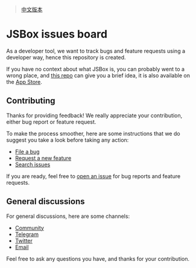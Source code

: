 > [中文版本](README_CN.md)

# JSBox issues board

As a developer tool, we want to track bugs and feature requests using a developer way, hence this repository is created.

If you have no context about what JSBox is, you can probably went to a wrong place, and [this repo](https://github.com/cyanzhong/xTeko) can give you a brief idea, it is also available on the [App Store](https://apps.apple.com/us/app/id1312014438).

## Contributing

Thanks for providing feedback! We really appreciate your contribution, either bug report or feature request.

To make the process smoother, here are some instructions that we do suggest you take a look before taking any action:

- [File a bug](CONTRIBUTING.md#file-a-bug)
- [Request a new feature](CONTRIBUTING.md#request-a-new-feature)
- [Search issues](CONTRIBUTING.md#search-issues)

If you are ready, feel free to [open an issue](https://github.com/cyanzhong/jsbox-issues/issues/new) for bug reports and feature requests.

## General discussions

For general discussions, here are some channels:

- [Community](https://jsboxbbs.com)
- [Telegram](https://t.me/PinTG)
- [Twitter](https://twitter.com/cyanapps)
- [Email](mailto:log.e@qq.com)

Feel free to ask any questions you have, and thanks for your contribution.